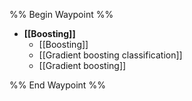 
%% Begin Waypoint %%
- **[[Boosting]]**
	- [[Boosting]]
	- [[Gradient boosting classification]]
	- [[Gradient boosting]]

%% End Waypoint %%
